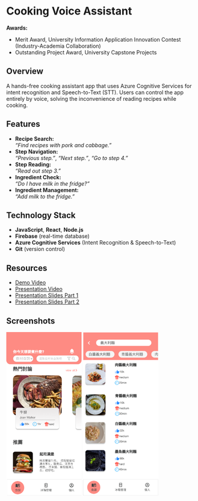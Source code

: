 # Cooking Voice Assistant

**Awards:**
- Merit Award, University Information Application Innovation Contest (Industry-Academia Collaboration)
- Outstanding Project Award, University Capstone Projects

## Overview

A hands-free cooking assistant app that uses Azure Cognitive Services for intent recognition and Speech-to-Text (STT). Users can control the app entirely by voice, solving the inconvenience of reading recipes while cooking.

## Features

- **Recipe Search:**  
  _“Find recipes with pork and cabbage.”_
- **Step Navigation:**  
  _“Previous step.”_, _“Next step.”_, _“Go to step 4.”_
- **Step Reading:**  
  _“Read out step 3.”_
- **Ingredient Check:**  
  _“Do I have milk in the fridge?”_
- **Ingredient Management:**  
  _“Add milk to the fridge.”_

## Technology Stack

- **JavaScript**, **React**, **Node.js**
- **Firebase** (real-time database)
- **Azure Cognitive Services** (Intent Recognition & Speech-to-Text)
- **Git** (version control)

## Resources

- [Demo Video](https://youtu.be/6bVTywDfLlc)
- [Presentation Video](https://youtu.be/i9l10Vul5vE)
- [Presentation Slides Part 1](https://drive.google.com/file/d/1NM7MdJss_6PMXIWSSzM4B2vlLMQ6Hy7g/view?usp=share_link)
- [Presentation Slides Part 2](https://drive.google.com/file/d/1n93ty5UqSlbg4VklHclj0n7o8kokScFf/view?usp=share_link)

## Screenshots

<img src="首頁-2.png" width="200" />  <img src="搜尋結果.png" width="200" />
